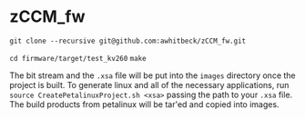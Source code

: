 # zCCM_fw

`git clone --recursive git@github.com:awhitbeck/zCCM_fw.git` 

`cd firmware/target/test_kv260`
`make`

The bit stream and the `.xsa` file will be put into the `images` directory
once the project is built.  To generate linux and all of the necessary
applications, run `source CreatePetalinuxProject.sh <xsa>` passing the
path to your `.xsa` file. The build products from petalinux will be
tar'ed and copied into images.  